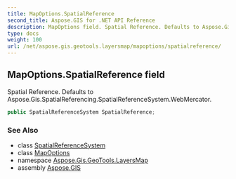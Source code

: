 ```yaml
---
title: MapOptions.SpatialReference
second_title: Aspose.GIS for .NET API Reference
description: MapOptions field. Spatial Reference. Defaults to Aspose.Gis.SpatialReferencing.SpatialReferenceSystem.WebMercator
type: docs
weight: 100
url: /net/aspose.gis.geotools.layersmap/mapoptions/spatialreference/
---
```

## MapOptions.SpatialReference field

Spatial Reference. Defaults to Aspose.Gis.SpatialReferencing.SpatialReferenceSystem.WebMercator.

```csharp
public SpatialReferenceSystem SpatialReference;
```

### See Also

* class [SpatialReferenceSystem](../../../aspose.gis.spatialreferencing/spatialreferencesystem/)
* class [MapOptions](../)
* namespace [Aspose.Gis.GeoTools.LayersMap](../../mapoptions/)
* assembly [Aspose.GIS](../../../)


